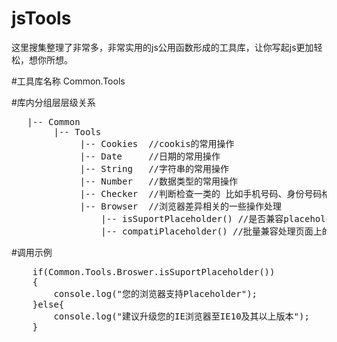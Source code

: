 # jsTools
这里搜集整理了非常多，非常实用的js公用函数形成的工具库，让你写起js更加轻松，想你所想。

#工具库名称
Common.Tools

#库内分组层层级关系
<pre>
   |-- Common
	    |-- Tools
	         |-- Cookies  //cookis的常用操作
	         |-- Date     //日期的常用操作
	         |-- String   //字符串的常用操作
	         |-- Number   //数据类型的常用操作
	         |-- Checker  //判断检查一类的 比如手机号码、身份号码格式是否正确等一类的
	         |-- Browser  //浏览器差异相关的一些操作处理
	             |-- isSuportPlaceholder() //是否兼容placeholder
	             |-- compatiPlaceholder() //批量兼容处理页面上的输入框placeholder的提示效果		
</pre>

#调用示例
<pre>
	if(Common.Tools.Broswer.isSuportPlaceholder())
	{
		console.log("您的浏览器支持Placeholder");
	}else{
		console.log("建议升级您的IE浏览器至IE10及其以上版本");
	}
</pre>
